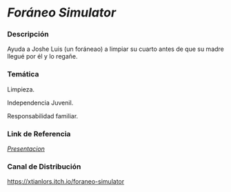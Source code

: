 # *Foráneo Simulator*


### Descripción
Ayuda a Joshe Luis (un foráneao) a limpiar su cuarto antes de que su madre llegué por él y lo regañe.



### Temática
Limpieza.


Independencia Juvenil.


Responsabilidad familiar.


### Link de Referencia

[*Presentacion*](https://www.canva.com/design/DAGdRuAZSqw/TMBab0ZoYcxcJU7-AVt77A/edit?utm_content=DAGdRuAZSqw&utm_campaign=designshare&utm_medium=link2&utm_source=sharebutton)

### Canal de Distribución

https://xtianlors.itch.io/foraneo-simulator


###



